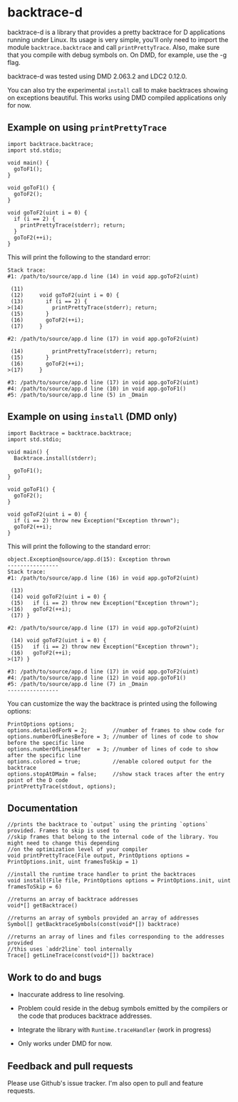 backtrace-d
===========

backtrace-d is a library that provides a pretty backtrace for D applications
running under Linux. Its usage is very simple, you'll only need to import the
module `backtrace.backtrace` and call `printPrettyTrace`. Also, make sure that
you compile with debug symbols on. On DMD, for example, use the -g flag.

backtrace-d was tested using DMD 2.063.2 and LDC2 0.12.0.

You can also try the experimental `install` call to make backtraces showing on
exceptions beautiful. This works using DMD compiled applications only for now.

Example on using `printPrettyTrace`
-----------------------------------

    import backtrace.backtrace;
    import std.stdio;

    void main() {
      goToF1();
    }

    void goToF1() {
      goToF2();
    }

    void goToF2(uint i = 0) {
      if (i == 2) {
        printPrettyTrace(stderr); return;
      }
      goToF2(++i);
    }

This will print the following to the standard error:

    Stack trace:
    #1: /path/to/source/app.d line (14) in void app.goToF2(uint)

     (11)
     (12)     void goToF2(uint i = 0) {
     (13)       if (i == 2) {
    >(14)         printPrettyTrace(stderr); return;
     (15)       }
     (16)       goToF2(++i);
     (17)     }

    #2: /path/to/source/app.d line (17) in void app.goToF2(uint)

     (14)         printPrettyTrace(stderr); return;
     (15)       }
     (16)       goToF2(++i);
    >(17)     }

    #3: /path/to/source/app.d line (17) in void app.goToF2(uint)
    #4: /path/to/source/app.d line (10) in void app.goToF1()
    #5: /path/to/source/app.d line (5) in _Dmain


Example on using `install` (DMD only)
-------------------------------------

    import Backtrace = backtrace.backtrace;
    import std.stdio;

    void main() {
      Backtrace.install(stderr);

      goToF1();
    }

    void goToF1() {
      goToF2();
    }

    void goToF2(uint i = 0) {
      if (i == 2) throw new Exception("Exception thrown");
      goToF2(++i);
    }

This will print the following to the standard error:

    object.Exception@source/app.d(15): Exception thrown
    ----------------
    Stack trace:
    #1: /path/to/source/app.d line (16) in void app.goToF2(uint)

     (13)
     (14) void goToF2(uint i = 0) {
     (15)   if (i == 2) throw new Exception("Exception thrown");
    >(16)   goToF2(++i);
     (17) }

    #2: /path/to/source/app.d line (17) in void app.goToF2(uint)

     (14) void goToF2(uint i = 0) {
     (15)   if (i == 2) throw new Exception("Exception thrown");
     (16)   goToF2(++i);
    >(17) }

    #3: /path/to/source/app.d line (17) in void app.goToF2(uint)
    #4: /path/to/source/app.d line (12) in void app.goToF1()
    #5: /path/to/source/app.d line (7) in _Dmain
    ----------------


You can customize the way the backtrace is printed using the following options:

    PrintOptions options;
    options.detailedForN = 2;        //number of frames to show code for
    options.numberOfLinesBefore = 3; //number of lines of code to show before the specific line
    options.numberOfLinesAfter  = 3; //number of lines of code to show after the specific line
    options.colored = true;          //enable colored output for the backtrace
    options.stopAtDMain = false;     //show stack traces after the entry point of the D code
    printPrettyTrace(stdout, options);


Documentation
-------------

    //prints the backtrace to `output` using the printing `options` provided. Frames to skip is used to
    //skip frames that belong to the internal code of the library. You might need to change this depending
    //on the optimization level of your compiler
    void printPrettyTrace(File output, PrintOptions options = PrintOptions.init, uint framesToSkip = 1)

    //install the runtime trace handler to print the backtraces
    void install(File file, PrintOptions options = PrintOptions.init, uint framesToSkip = 6)

    //returns an array of backtrace addresses
    void*[] getBacktrace()

    //returns an array of symbols provided an array of addresses
    Symbol[] getBacktraceSymbols(const(void*[]) backtrace)

    //returns an array of lines and files corresponding to the addresses provided
    //this uses `addr2line` tool internally
    Trace[] getLineTrace(const(void*[]) backtrace)

Work to do and bugs
-------------------

- Inaccurate address to line resolving.
 - Problem could reside in the debug symbols emitted by the compilers or the code that produces backtrace addresses.

- Integrate the library with `Runtime.traceHandler` (work in progress)
 - Only works under DMD for now.

Feedback and pull requests
--------------------------

Please use Github's issue tracker. I'm also open to pull and feature requests.
